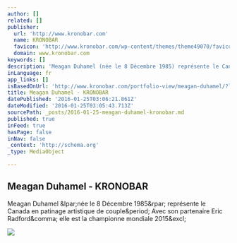 ```yaml
---
author: []
related: []
publisher:
  url: 'http://www.kronobar.com'
  name: KRONOBAR
  favicon: 'http://www.kronobar.com/wp-content/themes/theme49070/favicon.ico'
  domain: www.kronobar.com
keywords: []
description: 'Meagan Duhamel (née le 8 Décembre 1985) représente le Canada en patinage artistique de couple. Avec son partenaire Eric Radford, elle est la championne mondiale 2015!'
inLanguage: fr
app_links: []
isBasedOnUrl: 'http://www.kronobar.com/portfolio-view/meagan-duhamel/?lang=fr&v=3a1e0b205d31'
title: Meagan Duhamel - KRONOBAR
datePublished: '2016-01-25T03:06:21.861Z'
dateModified: '2016-01-25T03:05:43.713Z'
sourcePath: _posts/2016-01-25-meagan-duhamel-kronobar.md
published: true
inFeed: true
hasPage: false
inNav: false
_context: 'http://schema.org'
_type: MediaObject

---
```

<article style=""><h1>Meagan Duhamel - KRONOBAR</h1><p>Meagan Duhamel &amp;lpar;née le 8 Décembre 1985&amp;rpar; représente le Canada en patinage artistique de couple&amp;period; Avec son partenaire Eric Radford&amp;comma; elle est la championne mondiale 2015&amp;excl;</p><img src="http://www.kronobar.com/wp-content/uploads/2015/05/meagan_duhamel.jpg" /></article>